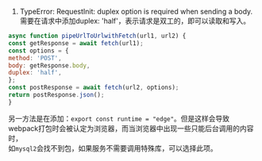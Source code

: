 1. TypeError: RequestInit: duplex option is required when sending a body.  
需要在请求中添加duplex: 'half'，表示请求是双工的，即可以读取和写入。  
```js  
async function pipeUrlToUrlwithFetch(url1, url2) {  
const getResponse = await fetch(url1);  
const options = {  
method: 'POST',  
body: getResponse.body,  
duplex: 'half',  
};  
const postResponse = await fetch(url2, options);  
return postResponse.json();  
}  
```  
另一方法是在添加：`export const runtime = "edge"`。但是这样会导致webpack打包时会被认定为浏览器，而当浏览器中出现一些只能后台调用的内容时，  
如`mysql2`会找不到包，如果服务不需要调用特殊库，可以选择此项。